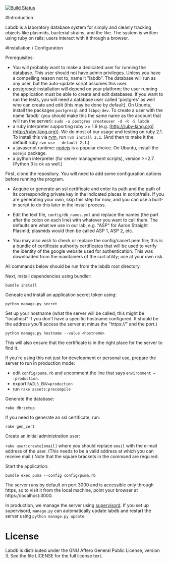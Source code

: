 [![Build Status](https://travis-ci.org/cjfuller/labdb.png)](https://travis-ci.org/cjfuller/labdb)

#Introduction

Labdb is a laboratory database system for simply and cleanly tracking objects like plasmids, bacterial strains, and the like.  The system is written using ruby on rails; users interact with it through a browser.

#Installation / Configuration

Prerequisites:
 - You will probably want to make a dedicated user for running the database.  This user should not have admin privileges.  Unless you have a compelling reason not to, name it "labdb".  The database will run as any user, but the auto-update script assumes this user.
 - postgresql: installation will depend on your platform; the user running the application must be able to create and edit databases.  If you want to run the tests, you will need a database user called 'postgres' as well who can create and edit (this may be done by default).  On Ubuntu, install the packages `postgresql` and `libpq-dev`.  To create a user with the name 'labdb' (you should make this the same name as the account that will run the server): `sudo -u postgres createuser -d -R -S labdb`
 - a ruby interpreter supporting ruby >= 1.9 (e.g. [http://ruby-lang.org](http://ruby-lang.org)).  We do most of our usage and testing on ruby 2.1.  To install this via [rvm](http://rvm.io), run `rvm install 2.1`.  (And then to make it the default ruby `rvm use --default 2.1`.)
 - a javascript runtime: [nodejs](http://nodejs.org) is a popular choice.  On Ubuntu, install the `nodejs` package. 
 - a python interpreter (for server management scripts), version >=2.7.  (Python 3 is ok as well.)

First, clone the repository.  You will need to add some configuration options before running the program.

 - Acquire or generate an ssl certificate and enter its path and the path of its corresponding private key in the indicated places in script/rails.  If you are generating your own, skip this step for now, and you can use a built-in script to do this later in the install process.

- Edit the text file, `config/db_names.yml` and replace the names (the part after the colon on each line) with whatever you want to call them.  The defaults are what we use in our lab, e.g. "ASP" for Aaron Straight Plasmid; plasmids would then be called ASP 1, ASP 2, etc.

 - You may also wish to check or replace the config/cacert.pem file; this is a bundle of certificate authority certificates that will be used to verify the identity of the google website used for authentication.  This was downloaded from the maintainers of the curl utility; use at your own risk.

All commands below should be run from the labdb root directory.
 
Next, install dependencies using bundler:

`bundle install`

Geneate and install an application secret token using:

`python manage.py secret`

Set up your hostname (what the server will be called; this might be "localhost" if you don't have a specific hostname configured.  It should be the address you'll access the server at minus the "https://" and the port.)

`python manage.py hostname --value <hostname>`

This will also ensure that the certificate is in the right place for the server to find it.

If you're using this not just for development or personal use, prepare the server to run in production mode:
 - edit `config/puma.rb` and uncomment the line that says `environment = :production`.
 - export `RAILS_ENV=production`
 - run `rake assets:precompile`

Generate the database:

`rake db:setup`

If you need to generate an ssl certificate, run:

`rake gen_cert`

Create an initial administration user:

`rake user:create[email]` where you should replace `email` with the e-mail address of the user.  (This needs to be a valid address at which you can receive mail.)  Note that the square brackets in the command are required.

Start the application:

`bundle exec puma --config config/puma.rb`

The server runs by default on port 3000 and is accessible only through https, so to visit it from the local machine, point your browser at https://localhost:3000.

In production, we manage the server using [supervisord](http://supervisord.org/).  If you set up supervisord, `manage.py` can automatically update labdb and restart the server using `python manage.py update`.

# License

Labdb is distributed under the GNU Affero General Public License, version 3.  See the file LICENSE for the full license text.




